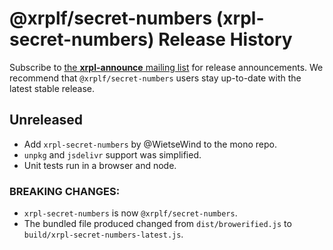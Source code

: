 # @xrplf/secret-numbers (xrpl-secret-numbers) Release History

Subscribe to [the **xrpl-announce** mailing list](https://groups.google.com/g/xrpl-announce) for release announcements. We recommend that `@xrplf/secret-numbers` users stay up-to-date with the latest stable release.

## Unreleased

- Add `xrpl-secret-numbers` by @WietseWind  to the mono repo.
- `unpkg` and `jsdelivr` support was simplified.
- Unit tests run in a browser and node.

### BREAKING CHANGES:
- `xrpl-secret-numbers` is now `@xrplf/secret-numbers`.
- The bundled file produced changed from  `dist/browerified.js` to `build/xrpl-secret-numbers-latest.js`.
